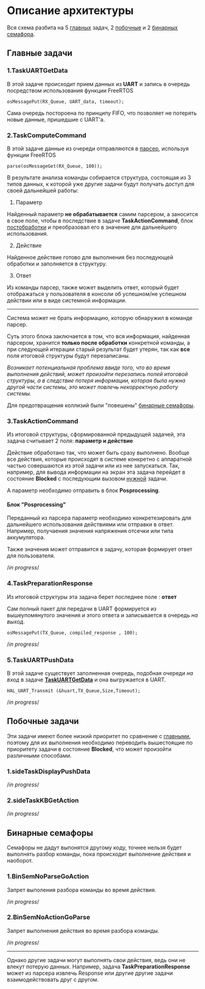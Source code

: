 # Описание архитектуры #

Вся схема разбита на 5 [главных](#Главные_задачи) задач, 2 [побочные](#Побочные_задачи) и 2 [бинарных семафора](#Бинарные_семафоры).



## <a name="Главные_задачи">Главные задачи</a> ##

### 1.TaskUARTGetData ###


В этой задаче происходит прием данных из **UART** и запись в очередь посредством использования функции FreeRTOS

	osMessagePut(RX_Queue, UART_data, timeout);

<a name="Очередь">Сама</a> очередь постороена по принципу FIFO, что позволяет не потерять новые данные, пришедшие с UART'а. 

### 2.TaskComputeCommand ###


В этой задаче данные из очереди отправляются в [парсер](https://github.com/AFAlexandrov/command-parser), используя функции FreeRTOS

	parse(osMessageGet(RX_Queue, 100));

В результате анализа команды собирается структура, состоящая из 3 типов данных, к которой уже другие задачи будут получать доступ для своей дальнейшей работы:


1.	Параметр

Найденный параметр **не обрабатывается** самим парсером, а заносится в свое поле, чтобы в последствие в задаче **TaskActionCommand**, блок [постобработки](#Posprocessing) и преобразовал его в значение для дальнейшего использования. 

2.	Действие

Найденное действие готово для выполнения без последующей обработки и заполняется в структуру.  

3.	Ответ

Из команды парсер, также может выделить ответ, который будет отображаться у пользователя в консоли об успешном/не успешном действии или в виде системной информации. 

---
Система может не брать информацию, которую обнаружил в команде парсер. 

Суть этого блока заключается в том, что вся информация, найденная парсером, хранится **только после обработки** конкретной команды, а при следующей итерации старый результат будет утерян, так как **все** поля итоговой структуры будут перезаписаны. 

*Возникает потенциальная проблема ввиде того, что во время выполнения действий, может произойти перезапись полей итоговой структуры, а в следствие потеря информации, которая была нужна другой части системы, это может повлечь некорректную работу системы.*

Для предотвращения коллизий были "повешены" [бинарные семафоры](#Бинарные_семафоры).  

### 3.TaskActionCommand ###

Из итоговой структуры, сформированной предыдущей задачей, эта задача считывает 2 поля: **параметр и действие**
 

Действие обработано так, что может быть сразу выполнено. Вообще все действия, которые происходят в системе конкретно с аппаратной частью совершаются из этой задачи или из нее запускаться. Так, например, для вывода информации на экран эта задача перейдет в состояние **Blocked** с последующим вызовом [нужной](#sideTaskDisplayPushData) задачи.

А параметр необходимо отправить в блок **Posprocessing**.

#### <a name="Posprocessing">Блок "Posprocessing"</a> #### 

Переданный из парсера параметр необходимо конкретезировать для дальнейшего использования действиями или отправки в ответ. Например, получаения значения напряжения отсечки или типа аккумулятора. 	

Также значения может отправится в задачу, которая формирует ответ для пользователя. 

/*in progress*/

### 4.TaskPreparationResponse  ###

Из итоговой структуры эта задача берет последнее поле : **ответ**

Сам полный пакет для передачи в UART формируется из вышеупомянутого значения и этого ответа и записывается в очередь *на выход*.

	osMessagePut(TX_Queue, compiled_response , 100);

/*in progress*/

### 5.TaskUARTPushData ###

В этой задаче существует заполненная очередь, подобная очереди *на вход* в задаче [**TaskUARTGetData**](#Очередь) и она выгружается в UART.

	HAL_UART_Transmit (&huart,TX_Queue,Size,Timeout);

/*in progress*/


## <a name="Побочные_задачи">Побочные задачи</a> ##

Эти задачи имеют более низкий приоритет по сравнение с [главными](#Главные_задачи), поэтому для их выполнения необходимо переводить вышестоящие по приоритету задачи в состояние **Blocked**, что может произойти различными способами. 

### <a name="sideTaskDisplayPushData">1.sideTaskDisplayPushData</a> ###

/*in progress*/

### 2.sideTaskKBGetAction ###

/*in progress*/

## <a name="Бинарные_семафоры">Бинарные семафоры</a> ##

Семафоры не дадут выпонятся другому коду, точнее нельзя будет выполнять разбор команды, пока происходит выполнение действия и наоборот.  

### 1.BinSemNoParseGoAction ###

Запрет выполения разбора команды во время действия.

/*in progress*/


### 2.BinSemNoActionGoParse ###

Запрет выполнения действия во время разбора команды.

/*in progress*/

---

Однако другие задачи могут выполнять свои действия, ведь они не влекут потерую данных. Например, задача **TaskPreparationResponse** может из парсера извлечь Response или другие другие задачи взаимодействовать друг с другом. 
